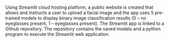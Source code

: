 Using Streamlit cloud hosting platform, a public website is created that allows and instructs a
user to upload a facial image and the app uses 5 pre-trained models to display binary image
classification results (0 – no eyeglasses present, 1 – eyeglasses present). The Streamlit app is linked to a
Github repository. The repository contains the saved models and a python program to execute the
Streamlit web application.
